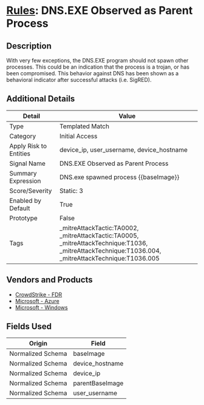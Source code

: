 # [Rules](README.md): DNS.EXE Observed as Parent Process

## Description
With very few exceptions, the DNS.EXE program should not spawn other processes.  This could be an indication that the process is a trojan, or has been compromised.  This behavior against DNS has been shown as a behavioral indicator after successful attacks (i.e. SigRED).

## Additional Details
|Detail|Value|
|----|----|
|Type|Templated Match|
|Category|Initial Access|
|Apply Risk to Entities|device_ip, user_username, device_hostname|
|Signal Name|DNS.EXE Observed as Parent Process|
|Summary Expression|DNS.exe spawned process {{baseImage}}|
|Score/Severity|Static: 3|
|Enabled by Default|True|
|Prototype|False|
|Tags|_mitreAttackTactic:TA0002, _mitreAttackTactic:TA0005, _mitreAttackTechnique:T1036, _mitreAttackTechnique:T1036.004, _mitreAttackTechnique:T1036.005|
## Vendors and Products
- [CrowdStrike - FDR](../products/569a3a44-c29f-492e-bcf4-5dc04e2ab0f3.md)
- [Microsoft - Azure](../products/a1225af5-e778-4068-a9a2-47da93d1ff24.md)
- [Microsoft - Windows](../products/1ff7546c-cb36-4a24-87f7-89d2cecc5761.md)


## Fields Used

|Origin|Field|
|----|----|
|Normalized Schema|baseImage|
|Normalized Schema|device_hostname|
|Normalized Schema|device_ip|
|Normalized Schema|parentBaseImage|
|Normalized Schema|user_username|


